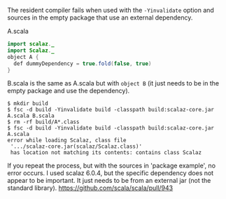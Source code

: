 The resident compiler fails when used with the `-Yinvalidate` option and sources in the empty package that use an external dependency.

A.scala
```java
import scalaz._
import Scalaz._
object A {
  def dummyDependency = true.fold(false, true)
}
```

B.scala is the same as A.scala but with `object B` (it just needs to be in the empty package and use the dependency).

```none
$ mkdir build
$ fsc -d build -Yinvalidate build -classpath build:scalaz-core.jar A.scala B.scala
$ rm -rf build/A*.class
$ fsc -d build -Yinvalidate build -classpath build:scalaz-core.jar A.scala
error while loading Scalaz, class file
 '.../scalaz-core.jar(scalaz/Scalaz.class)'
 has location not matching its contents: contains class Scalaz
```

If you repeat the process, but with the sources in 'package example', no error occurs.  I used scalaz 6.0.4, but the specific dependency does not appear to be important.  It just needs to be from an external jar (not the standard library).
https://github.com/scala/scala/pull/943
